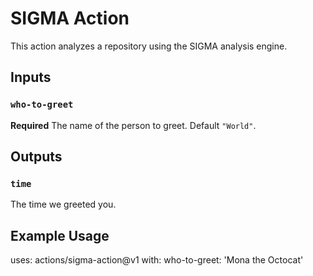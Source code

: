 # SIGMA Action

This action analyzes a repository using the SIGMA analysis engine.

## Inputs

### `who-to-greet`

**Required** The name of the person to greet.  Default `"World"`.

## Outputs

### `time`

The time we greeted you.

## Example Usage

uses: actions/sigma-action@v1
with:
  who-to-greet: 'Mona the Octocat'

